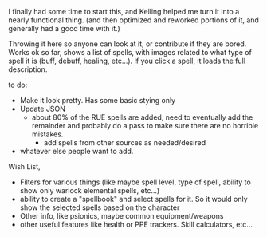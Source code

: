 I finally had some time to start this, and Kelling helped me turn it into a nearly functional thing. (and then optimized and reworked portions of it, and generally had a good time with it.)

Throwing it here so anyone can look at it, or contribute if they are bored. Works ok so far, shows a list of spells, with images related to what type of spell it is (buff, debuff, healing, etc...). If you click a spell, it loads the full description.

to do:
* Make it look pretty. Has some basic stying only
* Update JSON 
     * about 80% of the RUE spells are added, need to eventually add the remainder and probably do a pass to make sure there are no horrible mistakes.
        * add spells from other sources as needed/desired
* whatever else people want to add.

Wish List, 
* Filters for various things (like maybe spell level, type of spell, ability to show only warlock elemental spells, etc...)
* ability to create a "spellbook" and select spells for it. So it would only show the selected spells based on the character
* Other info, like psionics, maybe common equipment/weapons
* other useful features like health or PPE trackers. Skill calculators, etc...
